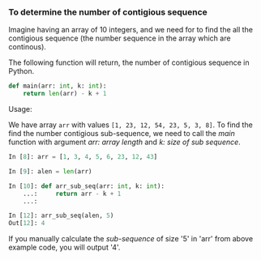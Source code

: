### To determine the number of contigious sequence

Imagine having an array of 10 integers, and we need for to find the all the contigious sequence (the number sequence in the array which are continous).

The following function will return, the number of contigious sequence in Python.


```py
def main(arr: int, k: int):
    return len(arr) - k + 1
```

Usage:

We have array `arr` with values `[1, 23, 12, 54, 23, 5, 3, 8]`. To find the find the number contigious sub-sequence, we need to call the *main* function with argument *arr: array length* and *k: size of sub sequence*.

```py
In [8]: arr = [1, 3, 4, 5, 6, 23, 12, 43]

In [9]: alen = len(arr)

In [10]: def arr_sub_seq(arr: int, k: int):
    ...:     return arr - k + 1
    ...: 

In [12]: arr_sub_seq(alen, 5)
Out[12]: 4

```

If you manually calculate the *sub-sequence* of size '5' in 'arr' from above example code, you will output '4'.
